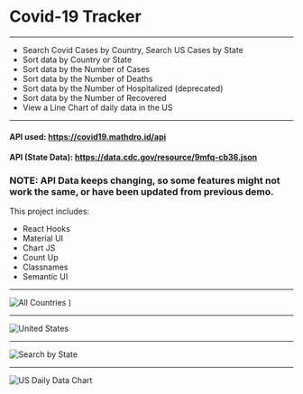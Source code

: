 # Covid-19 Tracker
--- 
- Search Covid Cases by Country, Search US Cases by State
- Sort data by Country or State
- Sort data by the Number of Cases
- Sort data by the Number of Deaths
- Sort data by the Number of Hospitalized (deprecated)
- Sort data by the Number of Recovered
- View a Line Chart of daily data in the US

--- 

#### API used: https://covid19.mathdro.id/api
#### API (State Data): https://data.cdc.gov/resource/9mfq-cb36.json

### NOTE: API Data keeps changing, so some features might not work the same, or have been updated from previous demo.

This project includes: 
- React Hooks
- Material UI
- Chart JS
- Count Up
- Classnames
- Semantic UI
--- 
![All Countries](https://user-images.githubusercontent.com/3833560/108412334-bdcb2500-71f7-11eb-9499-fbe57a369b45.png)
)

---
![United States](https://user-images.githubusercontent.com/3833560/108412398-d2a7b880-71f7-11eb-8dfc-088ad550496f.png)

---
![Search by State](https://user-images.githubusercontent.com/3833560/107997640-37bd9d00-6fb1-11eb-84b1-6ec88803566a.png)

---
![US Daily Data Chart](https://user-images.githubusercontent.com/3833560/107997660-4a37d680-6fb1-11eb-9658-571063f7baa7.png)
